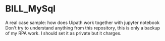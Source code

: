 # BILL_MySql
A real case sample: how does Uipath work together with jupyter notebook
Don't try to understand anything from this repository, this is only a backup of my RPA work.
I should set it as private but it charges.
